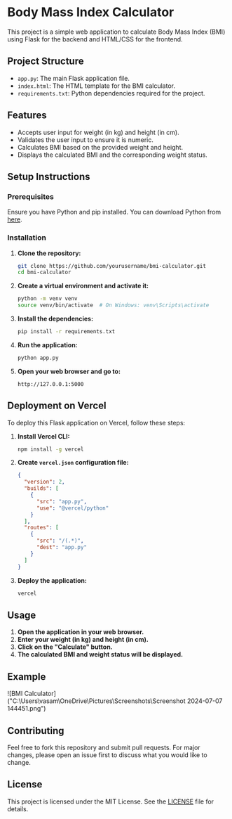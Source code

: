 # Body Mass Index Calculator

This project is a simple web application to calculate Body Mass Index (BMI) using Flask for the backend and HTML/CSS for the frontend.

## Project Structure

- `app.py`: The main Flask application file.
- `index.html`: The HTML template for the BMI calculator.
- `requirements.txt`: Python dependencies required for the project.

## Features

- Accepts user input for weight (in kg) and height (in cm).
- Validates the user input to ensure it is numeric.
- Calculates BMI based on the provided weight and height.
- Displays the calculated BMI and the corresponding weight status.

## Setup Instructions

### Prerequisites

Ensure you have Python and pip installed. You can download Python from [here](https://www.python.org/downloads/).

### Installation

1. **Clone the repository:**
    ```bash
    git clone https://github.com/yourusername/bmi-calculator.git
    cd bmi-calculator
    ```

2. **Create a virtual environment and activate it:**
    ```bash
    python -m venv venv
    source venv/bin/activate  # On Windows: venv\Scripts\activate
    ```

3. **Install the dependencies:**
    ```bash
    pip install -r requirements.txt
    ```

4. **Run the application:**
    ```bash
    python app.py
    ```

5. **Open your web browser and go to:**
    ```
    http://127.0.0.1:5000
    ```

## Deployment on Vercel

To deploy this Flask application on Vercel, follow these steps:

1. **Install Vercel CLI:**
    ```bash
    npm install -g vercel
    ```

2. **Create `vercel.json` configuration file:**

    ```json
    {
      "version": 2,
      "builds": [
        {
          "src": "app.py",
          "use": "@vercel/python"
        }
      ],
      "routes": [
        {
          "src": "/(.*)",
          "dest": "app.py"
        }
      ]
    }
    ```

3. **Deploy the application:**
    ```bash
    vercel
    ```

## Usage

1. **Open the application in your web browser.**
2. **Enter your weight (in kg) and height (in cm).**
3. **Click on the "Calculate" button.**
4. **The calculated BMI and weight status will be displayed.**

## Example

![BMI Calculator]("C:\Users\vasam\OneDrive\Pictures\Screenshots\Screenshot 2024-07-07 144451.png")

## Contributing

Feel free to fork this repository and submit pull requests. For major changes, please open an issue first to discuss what you would like to change.

## License

This project is licensed under the MIT License. See the [LICENSE](LICENSE) file for details.
